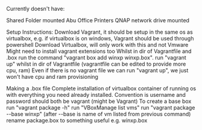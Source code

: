 Currently doesn't have: 

Shared Folder mounted
Abu Office Printers
QNAP network drive mounted



Setup Instructions:
Download Vagrant, it should be setup in the same os as virtualbox, e.g. if virtualbox is on windows, Vagrant should be used through powershell
Download Virtualbox, will only work with this and not Vmware
Might need to install vagrant extensions too
Whilst in dir of Vagrantfile and .box run the command "vagrant box add winxp winxp.box". 
run "vagrant up" whilst in dir of Vagrantfile (vagrantfile can be edited to provide more cpu, ram)
Even if there is no vagrant file we can run "vagrant up", we just won't have cpu and ram provisioning 


Making a .box file
Complete installation of virtualbox container of running os with everything you need already installed. Convention is username and password should both be vagrant (might be Vagrant)
To create a base box run "vagrant package -h"
run "VBoxManage list vms"
run "vagrant package --base winxp" (after --base is name of vm listed from previous command)
rename package.box to something useful e.g. winxp.box
